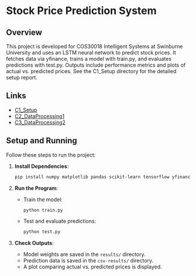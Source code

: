 # Stock Price Prediction System

## Overview

This project is developed for COS30018 Intelligent Systems at Swinburne University and uses an LSTM neural network to predict stock prices. It fetches data via yfinance, trains a model with train.py, and evaluates predictions with test.py. Outputs include performance metrics and plots of actual vs. predicted prices. See the C1_Setup directory for the detailed setup report.

## Links

- [C1_Setup](./C1_Setup)
- [C2_DataProcessing1](./C2_DataProcessing1)
- [C3_DataProcessing2](./C3_DataProcessing2)

## Setup and Running

Follow these steps to run the project:

1. **Install Dependencies**:
   ```bash
   pip install numpy matplotlib pandas scikit-learn tensorflow yfinance
   ```

2. **Run the Program**:
   - Train the model:
     ```bash
     python train.py
     ```
   - Test and evaluate predictions:
     ```bash
     python test.py
     ```

3. **Check Outputs**:
   - Model weights are saved in the `results/` directory.
   - Prediction data is saved in the `csv-results/` directory.
   - A plot comparing actual vs. predicted prices is displayed.
